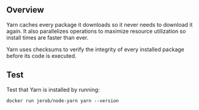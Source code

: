 ## Overview

Yarn caches every package it downloads so it never needs to download it again. It also parallelizes operations to maximize resource utilization so install times are faster than ever.

Yarn uses checksums to verify the integrity of every installed package before its code is executed.

## Test

Test that Yarn is installed by running:

    docker run jerob/node-yarn yarn --version
